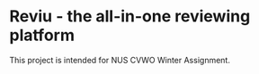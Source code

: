 # Reviu - the all-in-one reviewing platform

This project is intended for NUS CVWO Winter Assignment.